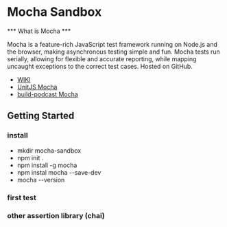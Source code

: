 # Mocha Sandbox

*** What is Mocha ***

Mocha is a feature-rich JavaScript test framework running on Node.js and the browser, making asynchronous testing simple and fun. Mocha tests run serially, allowing for flexible and accurate reporting, while mapping uncaught exceptions to the correct test cases. Hosted on GitHub.

* [WIKI](https://github.com/mochajs/mocha/wiki)
* [UnitJS Mocha](http://unitjs.com/guide/mocha.html)
* [build-podcast Mocha](http://build-podcast.com/mocha/)


## Getting Started

### install

- mkdir mocha-sandbox
- npm init .
- npm install -g mocha
- npm instal mocha --save-dev
- mocha --version

### first test

### other assertion library (chai)
